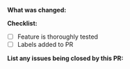 **What was changed:**


**Checklist:**
- [ ] Feature is thoroughly tested
- [ ] Labels added to PR

**List any issues being closed by this PR:**
